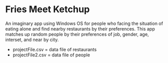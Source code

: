 # Fries Meet Ketchup

An imaginary app using Windows OS for people who facing the situation of eating alone and find nearby restaurants by their preferences. This app matches up random people by their preferences of job, gender, age, interset, and near by city.

- projectFile.csv = data file of restaurants
- projectFile2.csv = data file of people
